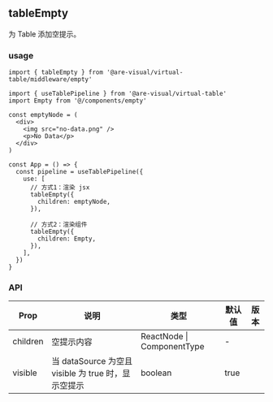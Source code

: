 ## tableEmpty

为 Table 添加空提示。

### usage

```tsx
import { tableEmpty } from '@are-visual/virtual-table/middleware/empty'

import { useTablePipeline } from '@are-visual/virtual-table'
import Empty from '@/components/empty'

const emptyNode = (
  <div>
    <img src="no-data.png" />
    <p>No Data</p>
  </div>
)

const App = () => {
  const pipeline = useTablePipeline({
    use: [
      // 方式1：渲染 jsx
      tableEmpty({
        children: emptyNode,
      }),
      
      // 方式2：渲染组件
      tableEmpty({
        children: Empty,
      }),
    ],
  })
}
```

### API

| Prop     | 说明 | 类型 | 默认值 | 版本 |
| -------- | ---- | ---- | ------ | ---- |
| children | 空提示内容 | ReactNode \| ComponentType     | -      |      |
| visible | 当 dataSource 为空且 visible 为 true 时，显示空提示 | boolean | true | |

